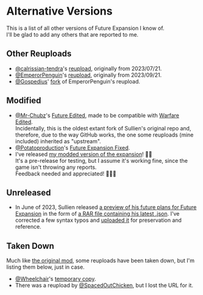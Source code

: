 # Alternative Versions
This is a list of all other versions of Future Expansion I know of.  
I'll be glad to add any others that are reported to me.
## Other Reuploads
* [@calrissian-tendra](https://github.com/calrissian-tendra)'s [reupload](https://github.com/calrissian-tendra/Future-Expansion/commits/main/), originally from 2023/07/21.
* [@EmperorPenguin](https://github.com/EmperorPinguin)'s [reupload](https://github.com/EmperorPinguin/Future-Expansion-2022-09-18), originally from 2023/09/21.
* [@Gospedius](https://github.com/Gospedius)' [fork](https://github.com/Gospedius/Sullys-Future) of EmperorPenguin's reupload.
## Modified
* [@Mr-Chubz](https://github.com/Mr-Chubz)'s [Future Edited](https://github.com/Mr-Chubz/Future-Edited), made to be compatible with [Warfare Edited](https://github.com/Mr-Chubz/Warfare-Edited).  
Incidentally, this is the oldest extant fork of Sullien's original repo and, therefore, due to the way GitHub works, the one some reuploads (mine included) inherited as "upstream".
* [@Potatoproduction](https://github.com/Potatoproduction)'s [Future Expansion Fixed](https://github.com/Potatoproduction/Future-Expansion-Fixed).
* I've released [my modded version of the expansion](https://github.com/denismattos/Future-Expansion-Enhanced)! ✊🏻  
It's a pre-release for testing, but I assume it's working fine, since the game isn't throwing any reports.  
Feedback needed and appreciated! 🙇🏼‍♂️
## Unreleased
* In June of 2023, Sullien released [a preview of his future plans for Future Expansion](https://discord.com/channels/586194543280390151/1020909710871887913/1117652119256838155) in the form of [a RAR file containing his latest .json](https://cdn.discordapp.com/attachments/1020909710871887913/1117652118938062949/Future_Expansion_PE_TEST_BETA.rar?ex=669298e6&is=66914766&hm=dda58f07e48623897bdbcb6daa2d89c923b75a411349983117e6ab1672ba117a&).
I've corrected a few syntax typos and [uploaded it](https://github.com/denismattos/Future-Expansion-Unreleased) for preservation and reference.
## Taken Down
Much like [the original mod](https://github.com/Sullien/Future-Expansion), some reuploads have been taken down, but I'm listing them below, just in case.
* [@Wheelchair](https://github.com/Wheelchair2)'s [temporary copy](https://github.com/Wheelchair2/Future-Expansion-Temporary-Copy).
* There was a reupload by [@SpacedOutChicken](https://github.com/SpacedOutChicken), but I lost the URL for it.
